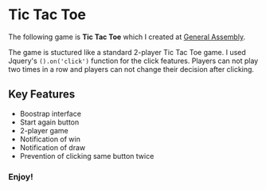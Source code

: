 # Tic Tac Toe

The following game is **Tic Tac Toe** which I created at [General Assembly](http://generalassembl.ly/).

The game is stuctured like a standard 2-player Tic Tac Toe game. I used Jquery's `().on('click')` function for the click features. Players can not play two times in a row and players can not change their decision after clicking.

## Key Features
* Boostrap interface
* Start again button
* 2-player game
* Notification of win
* Notification of draw
* Prevention of clicking same button twice

### Enjoy!

